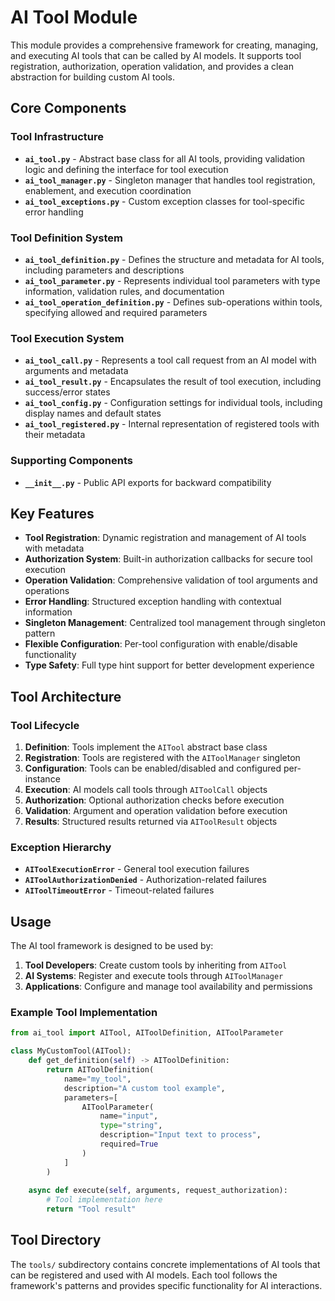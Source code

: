 # AI Tool Module

This module provides a comprehensive framework for creating, managing, and executing AI tools that can be called by AI models. It supports tool registration, authorization, operation validation, and provides a clean abstraction for building custom AI tools.

## Core Components

### Tool Infrastructure
- **`ai_tool.py`** - Abstract base class for all AI tools, providing validation logic and defining the interface for tool execution
- **`ai_tool_manager.py`** - Singleton manager that handles tool registration, enablement, and execution coordination
- **`ai_tool_exceptions.py`** - Custom exception classes for tool-specific error handling

### Tool Definition System
- **`ai_tool_definition.py`** - Defines the structure and metadata for AI tools, including parameters and descriptions
- **`ai_tool_parameter.py`** - Represents individual tool parameters with type information, validation rules, and documentation
- **`ai_tool_operation_definition.py`** - Defines sub-operations within tools, specifying allowed and required parameters

### Tool Execution System
- **`ai_tool_call.py`** - Represents a tool call request from an AI model with arguments and metadata
- **`ai_tool_result.py`** - Encapsulates the result of tool execution, including success/error states
- **`ai_tool_config.py`** - Configuration settings for individual tools, including display names and default states
- **`ai_tool_registered.py`** - Internal representation of registered tools with their metadata

### Supporting Components
- **`__init__.py`** - Public API exports for backward compatibility

## Key Features

- **Tool Registration**: Dynamic registration and management of AI tools with metadata
- **Authorization System**: Built-in authorization callbacks for secure tool execution
- **Operation Validation**: Comprehensive validation of tool arguments and operations
- **Error Handling**: Structured exception handling with contextual information
- **Singleton Management**: Centralized tool management through singleton pattern
- **Flexible Configuration**: Per-tool configuration with enable/disable functionality
- **Type Safety**: Full type hint support for better development experience

## Tool Architecture

### Tool Lifecycle
1. **Definition**: Tools implement the `AITool` abstract base class
2. **Registration**: Tools are registered with the `AIToolManager` singleton
3. **Configuration**: Tools can be enabled/disabled and configured per-instance
4. **Execution**: AI models call tools through `AIToolCall` objects
5. **Authorization**: Optional authorization checks before execution
6. **Validation**: Argument and operation validation before execution
7. **Results**: Structured results returned via `AIToolResult` objects

### Exception Hierarchy
- **`AIToolExecutionError`** - General tool execution failures
- **`AIToolAuthorizationDenied`** - Authorization-related failures
- **`AIToolTimeoutError`** - Timeout-related failures

## Usage

The AI tool framework is designed to be used by:

1. **Tool Developers**: Create custom tools by inheriting from `AITool`
2. **AI Systems**: Register and execute tools through `AIToolManager`
3. **Applications**: Configure and manage tool availability and permissions

### Example Tool Implementation

```python
from ai_tool import AITool, AIToolDefinition, AIToolParameter

class MyCustomTool(AITool):
    def get_definition(self) -> AIToolDefinition:
        return AIToolDefinition(
            name="my_tool",
            description="A custom tool example",
            parameters=[
                AIToolParameter(
                    name="input",
                    type="string",
                    description="Input text to process",
                    required=True
                )
            ]
        )
    
    async def execute(self, arguments, request_authorization):
        # Tool implementation here
        return "Tool result"
```

## Tool Directory

The `tools/` subdirectory contains concrete implementations of AI tools that can be registered and used with AI models. Each tool follows the framework's patterns and provides specific functionality for AI interactions.